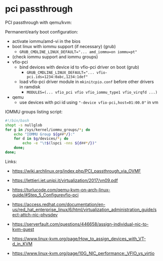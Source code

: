 # pci passthrough

PCI passthrough with qemu/kvm:

Permanent/early boot configuration:
* activate iommu/amd-vi in the bios
* boot linux with iommu support (if necessary) (grub)
  * `GRUB_CMDLINE_LINUX_DEFAULT="... amd_iommu=on iommu=pt"`
* (check iommu support and iommu groups)
* vfio-pci
  * bind devices with device id to vfio-pci driver on boot (grub)
    * `GRUB_CMDLINE_LINUX_DEFAULT="... vfio-pci.ids=1234:0abc,1234:1def"`
  * load vfio-pci driver module in `mkinitcpio.conf` before other drivers in
    ramdisk
    * `MODULES=(... vfio_pci vfio vfio_iommu_type1 vfio_virqfd ...)`
* qemu
  * use devices with pci id using `"-device vfio-pci,host=01:00.0"` in vm


IOMMU groups listing script:
```bash
#!/bin/bash
shopt -s nullglob
for g in /sys/kernel/iommu_groups/*; do
    echo "IOMMU Group ${g##*/}:"
    for d in $g/devices/*; do
        echo -e "\t$(lspci -nns ${d##*/})"
    done;
done;
```

Links:
* <https://wiki.archlinux.org/index.php/PCI_passthrough_via_OVMF>
* <https://lettieri.iet.unipi.it/virtualization/2017/vn09.pdf>
* <https://turlucode.com/qemu-kvm-on-arch-linux-guide/#Step_5_Configurevfio-pci>

* <https://access.redhat.com/documentation/en-us/red_hat_enterprise_linux/6/html/virtualization_administration_guide/sect-attch-nic-physdev>
* <https://serverfault.com/questions/446658/assign-individual-nic-to-kvm-guest>
* <https://www.linux-kvm.org/page/How_to_assign_devices_with_VT-d_in_KVM>
* <https://www.linux-kvm.org/page/10G_NIC_performance:_VFIO_vs_virtio>
